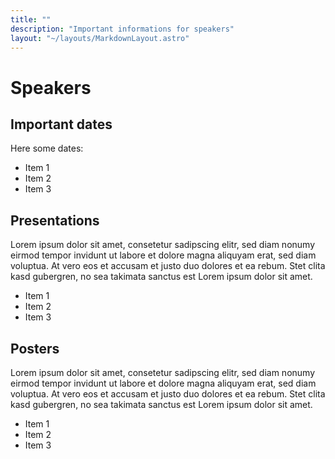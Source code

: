 ```yaml
---
title: ""
description: "Important informations for speakers"
layout: "~/layouts/MarkdownLayout.astro" 
---
```


# Speakers

## Important dates 

Here some dates:

- Item 1
- Item 2
- Item 3

## Presentations

Lorem ipsum dolor sit amet, consetetur sadipscing elitr, sed diam nonumy eirmod tempor invidunt ut labore et dolore magna aliquyam erat, sed diam voluptua. At vero eos et accusam et justo duo dolores et ea rebum. Stet clita kasd gubergren, no sea takimata sanctus est Lorem ipsum dolor sit amet. 

- Item 1
- Item 2
- Item 3

## Posters

Lorem ipsum dolor sit amet, consetetur sadipscing elitr, sed diam nonumy eirmod tempor invidunt ut labore et dolore magna aliquyam erat, sed diam voluptua. At vero eos et accusam et justo duo dolores et ea rebum. Stet clita kasd gubergren, no sea takimata sanctus est Lorem ipsum dolor sit amet. 

- Item 1
- Item 2
- Item 3
